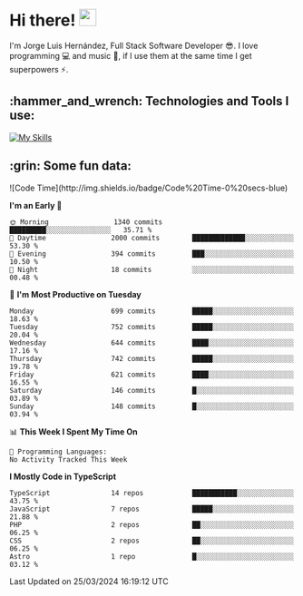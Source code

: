 <h1 align="left">
 <abc>
  <br>Hi there! <img src="https://user-images.githubusercontent.com/42378118/110234147-e3259600-7f4e-11eb-95be-0c4047144dea.gif" width="30"><br>
 </abc>
</h1>

I'm Jorge Luis Hernández, Full Stack Software Developer :sunglasses:. I love programming :computer: and music :musical_score:, if I use them at the same time I get superpowers :zap:. 


<h2 align="left">:hammer_and_wrench: Technologies and Tools I use:</h2>

[![My Skills](https://skillicons.dev/icons?i=js,ts,html,css,py,vue,react,next,nest,postgres,mysql)](https://skillicons.dev)

<h2 align="left">:grin: Some fun data:</h2>
<!--START_SECTION:waka-->
![Code Time](http://img.shields.io/badge/Code%20Time-0%20secs-blue)

**I'm an Early 🐤** 

```text
🌞 Morning                1340 commits        █████████░░░░░░░░░░░░░░░░   35.71 % 
🌆 Daytime                2000 commits        █████████████░░░░░░░░░░░░   53.30 % 
🌃 Evening                394 commits         ███░░░░░░░░░░░░░░░░░░░░░░   10.50 % 
🌙 Night                  18 commits          ░░░░░░░░░░░░░░░░░░░░░░░░░   00.48 % 
```
📅 **I'm Most Productive on Tuesday** 

```text
Monday                   699 commits         █████░░░░░░░░░░░░░░░░░░░░   18.63 % 
Tuesday                  752 commits         █████░░░░░░░░░░░░░░░░░░░░   20.04 % 
Wednesday                644 commits         ████░░░░░░░░░░░░░░░░░░░░░   17.16 % 
Thursday                 742 commits         █████░░░░░░░░░░░░░░░░░░░░   19.78 % 
Friday                   621 commits         ████░░░░░░░░░░░░░░░░░░░░░   16.55 % 
Saturday                 146 commits         █░░░░░░░░░░░░░░░░░░░░░░░░   03.89 % 
Sunday                   148 commits         █░░░░░░░░░░░░░░░░░░░░░░░░   03.94 % 
```


📊 **This Week I Spent My Time On** 

```text
💬 Programming Languages: 
No Activity Tracked This Week
```

**I Mostly Code in TypeScript** 

```text
TypeScript               14 repos            ███████████░░░░░░░░░░░░░░   43.75 % 
JavaScript               7 repos             █████░░░░░░░░░░░░░░░░░░░░   21.88 % 
PHP                      2 repos             ██░░░░░░░░░░░░░░░░░░░░░░░   06.25 % 
CSS                      2 repos             ██░░░░░░░░░░░░░░░░░░░░░░░   06.25 % 
Astro                    1 repo              █░░░░░░░░░░░░░░░░░░░░░░░░   03.12 % 
```




 Last Updated on 25/03/2024 16:19:12 UTC
<!--END_SECTION:waka-->
